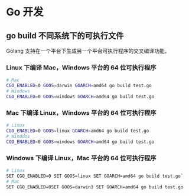# Go 开发 

## go build 不同系统下的可执行文件

Golang 支持在一个平台下生成另一个平台可执行程序的交叉编译功能。

### Linux 下编译 Mac，Windows 平台的 64 位可执行程序

```bash
# Mac
CGO_ENABLED=0 GOOS=darwin GOARCH=amd64 go build test.go
# Windows
CGO_ENABLED=0 GOOS=windows GOARCH=amd64 go build test.go
```

### Mac 下编译 Linux，Windows 平台的 64 位可执行程序

```bash
# Linux
CGO_ENABLED=0 GOOS=linux GOARCH=amd64 go build test.go
# Winddos
CGO_ENABLED=0 GOOS=windows GOARCH=amd64 go build test.go
```

### Windows 下编译 Linux，Mac 平台的 64 位可执行程序

```bash
# Linux
SET CGO_ENABLED=0 SET GOOS=linux SET GOARCH=amd64 go build test.go`
# Mac
SET CGO_ENABLED=0SET GOOS=darwin3 SET GOARCH=amd64 go build test.go
```

